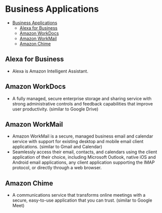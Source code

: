 # Business Applications

- [Business Applications](#business-applications)
  - [Alexa for Business](#alexa-for-business)
  - [Amazon WorkDocs](#amazon-workdocs)
  - [Amazon WorkMail](#amazon-workmail)
  - [Amazon Chime](#amazon-chime)

## Alexa for Business

- Alexa is Amazon Intelligent Assistant.

## Amazon WorkDocs

- A fully managed, secure enterprise storage and sharing service with strong administrative controls and feedback capabilities that improve user productivity. (similar to Google Drive)

## Amazon WorkMail

- Amazon WorkMail is a secure, managed business email and calendar service with support for existing desktop and mobile email client applications. (similar to Gmail and Calendar)
- Seamlessly access their email, contacts, and calendars using the client application of their choice, including Microsoft Outlook, native iOS and Android email applications, any client application supporting the IMAP protocol, or directly through a web browser.

## Amazon Chime

- A communications service that transforms online meetings with a secure, easy-to-use application that you can trust. (similar to Google Meet)
